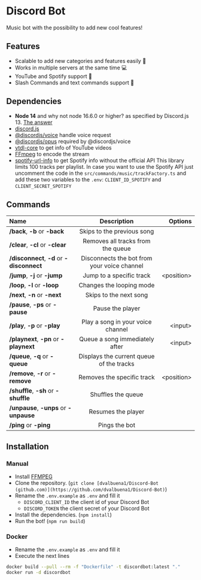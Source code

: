# Discord Bot

Music bot with the possibility to add new cool features!

## Features

- Scalable to add new categories and features easily 🛫
- Works in multiple servers at the same time 💻
- YouTube and Spotify support 📼
- Slash Commands and text commands support 🤖

## Dependencies

- **Node 14** and why not node 16.6.0 or higher? as specified by Discord.js 13. [The answer](https://github.com/dvalbuena1/Discord-Bot/issues/1)
- [discord.js](https://github.com/discordjs/discord.js)
- [@discordjs/voice](https://github.com/discordjs/voice) handle voice request
- [@discordjs/opus](https://github.com/discordjs/opus) required by @discordjs/voice
- [ytdl-core](https://github.com/fent/node-ytdl-core) to get info of YouTube videos
- [FFmpeg](https://ffmpeg.org/) to encode the stream
- [spotify-url-info](https://github.com/microlinkhq/spotify-url-info) to get Spotify info without the official API
  This library limits 100 tracks per playlist. In case you want to use the Spotify API just uncomment the code in the `src/commands/music/trackFactory.ts` and add these two variables to the `.env`: `CLIENT_ID_SPOTIFY` and `CLIENT_SECRET_SPOTIFY`

## Commands

| Name                                       |                 Description                 |     Options |
| :----------------------------------------- | :-----------------------------------------: | ----------: |
| **/back**, **-b** or **-back**             |         Skips to the previous song          |             |
| **/clear**, **-cl** or **-clear**          |      Removes all tracks from the queue      |             |
| **/disconnect**, **-d** or **-disconnect** | Disconnects the bot from your voice channel |             |
| **/jump**, **-j** or **-jump**             |          Jump to a specific track           | \<position> |
| **/loop**, **-l** or **-loop**             |          Changes the looping mode           |             |
| **/next**, **-n** or **-next**             |           Skips to the next song            |             |
| **/pause**, **-ps** or **-pause**          |              Pause the player               |             |
| **/play**, **-p** or **-play**             |      Play a song in your voice channel      |    \<input> |
| **/playnext**, **-pn** or **-playnext**    |       Queue a song immediately after        |    \<input> |
| **/queue**, **-q** or **-queue**           |  Displays the current queue of the tracks   |             |
| **/remove**, **-r** or **-remove**         |         Removes the specific track          | \<position> |
| **/shuffle**, **-sh** or **-shuffle**      |             Shuffles the queue              |             |
| **/unpause**, **-unps** or **-unpause**    |             Resumes the player              |             |
| **/ping** or **-ping**                     |                Pings the bot                |             |

## Installation

### Manual

- Install [FFMPEG](https://ffmpeg.org)
- Clone the repository. (`git clone [dvalbuena1/Discord-Bot (github.com)](https://github.com/dvalbuena1/Discord-Bot)`)
- Rename the `.env.example` as `.env` and fill it
  - `DISCORD_CLIENT_ID` the client id of your Discord Bot
  - `DISCORD_TOKEN` the client secret of your Discord Bot
- Install the dependencies. (`npm install`)
- Run the bot! (`npm run build`)

### Docker

- Rename the `.env.example` as `.env` and fill it
- Execute the next lines

```sh
docker build --pull --rm -f "Dockerfile" -t discordbot:latest "."
docker run -d discordbot
```
